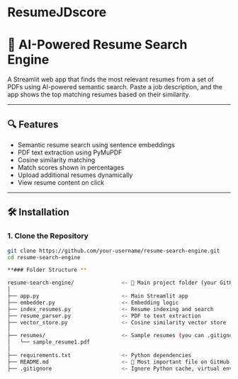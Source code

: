 # ResumeJDscore
# 🧠 AI-Powered Resume Search Engine

A Streamlit web app that finds the most relevant resumes from a set of PDFs using AI-powered semantic search. Paste a job description, and the app shows the top matching resumes based on their similarity.

---

## 🔍 Features

- Semantic resume search using sentence embeddings
- PDF text extraction using PyMuPDF
- Cosine similarity matching
- Match scores shown in percentages
- Upload additional resumes dynamically
- View resume content on click

---

## 🛠️ Installation

### 1. Clone the Repository

```bash
git clone https://github.com/your-username/resume-search-engine.git
cd resume-search-engine

**### Folder Structure **

resume-search-engine/               <- 🔹 Main project folder (your GitHub repo name)
│
├── app.py                          <- Main Streamlit app
├── embedder.py                     <- Embedding logic
├── index_resumes.py                <- Resume indexing and search
├── resume_parser.py                <- PDF to text extraction
├── vector_store.py                 <- Cosine similarity vector store
│
├── resumes/                        <- Sample resumes (you can .gitignore this)
│   └── sample_resume1.pdf
│
├── requirements.txt                <- Python dependencies
├── README.md                       <- 📄 Most important file on GitHub!
├── .gitignore                      <- Ignore Python cache, virtual env, PDFs, etc.
